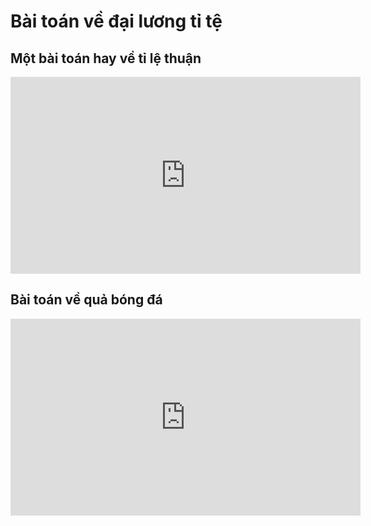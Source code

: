 # Bài toán về đại lương tỉ tệ 
## Một bài toán hay về tỉ lệ thuận
<iframe width="560" height="315" src="https://www.youtube.com/embed/waPAklGv8tI?si=HFEsHuN1v2hiTkUe" title="YouTube video player" frameborder="0" allow="accelerometer; autoplay; clipboard-write; encrypted-media; gyroscope; picture-in-picture; web-share" referrerpolicy="strict-origin-when-cross-origin" allowfullscreen></iframe>

## Bài toán về quả bóng đá
<iframe width="560" height="315" src="https://www.youtube.com/embed/Dyjmj7js6Lk?si=iFExpE2-LdExVFUO" title="YouTube video player" frameborder="0" allow="accelerometer; autoplay; clipboard-write; encrypted-media; gyroscope; picture-in-picture; web-share" referrerpolicy="strict-origin-when-cross-origin" allowfullscreen></iframe>